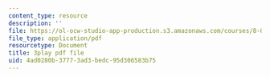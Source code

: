 ```yaml
---
content_type: resource
description: ''
file: https://ol-ocw-studio-app-production.s3.amazonaws.com/courses/8-04-quantum-physics-i-spring-2016/4ad0280b37773ad3bedc95d306583b75_Ex_fFlwZoM0.pdf
file_type: application/pdf
resourcetype: Document
title: 3play pdf file
uid: 4ad0280b-3777-3ad3-bedc-95d306583b75
---
```

